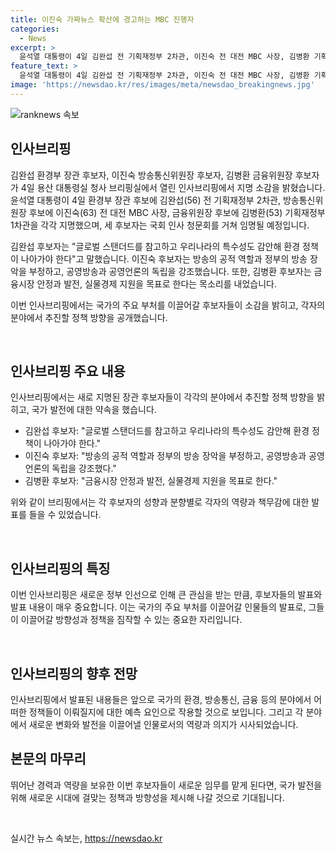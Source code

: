 ```yaml
---
title: 이진숙 가짜뉴스 확산에 경고하는 MBC 진행자
categories:
  - News
excerpt: >
  윤석열 대통령이 4일 김완섭 전 기획재정부 2차관, 이진숙 전 대전 MBC 사장, 김병환 기획재정부 1차관을 각각 환경부 장관, 방송통신위원장, 금융위원장 후보자로 지명한 것으로 전해졌다. 후보자들은 국회 인사 청문회를 거쳐 임명될 예정이며, 이진숙 후보자는 지명 소감 발표에서 민노총과의 관련성을 지적하며 방송장악 문제에 대한 입장을 밝혀 화제를 모았다. 김완섭 후보자와 김병환 후보자도 각각 환경 정책과 금융정책에 대한 소감을 전하며 관심을 모았다.
feature_text: >
  윤석열 대통령이 4일 김완섭 전 기획재정부 2차관, 이진숙 전 대전 MBC 사장, 김병환 기획재정부 1차관을 각각 환경부 장관, 방송통신위원장, 금융위원장 후보자로 지명한 것으로 전해졌다. 후보자들은 국회 인사 청문회를 거쳐 임명될 예정이며, 이진숙 후보자는 지명 소감 발표에서 민노총과의 관련성을 지적하며 방송장악 문제에 대한 입장을 밝혀 화제를 모았다. 김완섭 후보자와 김병환 후보자도 각각 환경 정책과 금융정책에 대한 소감을 전하며 관심을 모았다.
image: 'https://newsdao.kr/res/images/meta/newsdao_breakingnews.jpg'
---
```


<p><img src="https://newsdao.kr/res/images/meta/newsdao_breakingnews.jpg" alt="ranknews 속보" /></p>

<h2 data-ke-size="size26">인사브리핑</h2>

<p>김완섭 환경부 장관 후보자, 이진숙 방송통신위원장 후보자, 김병환 금융위원장 후보자가 4일 용산 대통령실 청사 브리핑실에서 열린 인사브리핑에서 지명 소감을 밝혔습니다. 윤석열 대통령이 4일 환경부 장관 후보에 김완섭(56) 전 기획재정부 2차관, 방송통신위원장 후보에 이진숙(63) 전 대전 MBC 사장, 금융위원장 후보에 김병환(53) 기획재정부 1차관을 각각 지명했으며, 세 후보자는 국회 인사 청문회를 거쳐 임명될 예정입니다. </p>

<p>김완섭 후보자는 "글로벌 스탠더드를 참고하고 우리나라의 특수성도 감안해 환경 정책이 나아가야 한다"고 말했습니다. 이진숙 후보자는 방송의 공적 역할과 정부의 방송 장악을 부정하고, 공영방송과 공영언론의 독립을 강조했습니다. 또한, 김병환 후보자는 금융시장 안정과 발전, 실물경제 지원을 목표로 한다는 목소리를 내었습니다. </p>

<p>이번 인사브리핑에서는 국가의 주요 부처를 이끌어갈 후보자들이 소감을 밝히고, 각자의 분야에서 추진할 정책 방향을 공개했습니다. </p>

<p data-ke-size="size16">&nbsp;</p>

<h2 data-ke-size="size26">인사브리핑 주요 내용</h2>

<p>인사브리핑에서는 새로 지명된 장관 후보자들이 각각의 분야에서 추진할 정책 방향을 밝히고, 국가 발전에 대한 약속을 했습니다. </p>

<ul>
  <li>김완섭 후보자: "글로벌 스탠더드를 참고하고 우리나라의 특수성도 감안해 환경 정책이 나아가야 한다."</li>
  <li>이진숙 후보자: "방송의 공적 역할과 정부의 방송 장악을 부정하고, 공영방송과 공영언론의 독립을 강조했다."</li>
  <li>김병환 후보자: "금융시장 안정과 발전, 실물경제 지원을 목표로 한다."</li>
</ul>

<p>위와 같이 브리핑에서는 각 후보자의 성향과 분향별로 각자의 역량과 책무감에 대한 발표를 들을 수 있었습니다.</p>

<p data-ke-size="size16">&nbsp;</p>

<h2 data-ke-size="size26">인사브리핑의 특징</h2>

<p>이번 인사브리핑은 새로운 정부 인선으로 인해 큰 관심을 받는 만큼, 후보자들의 발표와 발표 내용이 매우 중요합니다. 이는 국가의 주요 부처를 이끌어갈 인물들의 발표로, 그들이 이끌어갈 방향성과 정책을 짐작할 수 있는 중요한 자리입니다.</p>

<p data-ke-size="size16">&nbsp;</p>

<h2 data-ke-size="size26">인사브리핑의 향후 전망</h2>

<p>인사브리핑에서 발표된 내용들은 앞으로 국가의 환경, 방송통신, 금융 등의 분야에서 어떠한 정책들이 이뤄질지에 대한 예측 요인으로 작용할 것으로 보입니다. 그리고 각 분야에서 새로운 변화와 발전을 이끌어낼 인물로서의 역량과 의지가 시사되었습니다.</p>

<h2 data-ke-size="size26">본문의 마무리</h2>

<p>뛰어난 경력과 역량을 보유한 이번 후보자들이 새로운 임무를 맡게 된다면, 국가 발전을 위해 새로운 시대에 걸맞는 정책과 방향성을 제시해 나갈 것으로 기대됩니다.</p>

<p data-ke-size="size16">&nbsp;</p>
실시간 뉴스 속보는, <a href="https://newsdao.kr" rel="dofollow">https://newsdao.kr</a>


